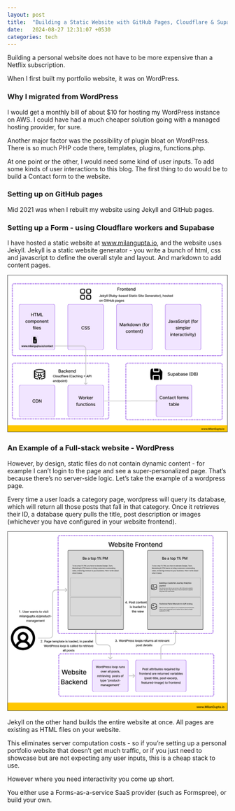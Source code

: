 ```yaml
---
layout: post
title:  "Building a Static Website with GitHub Pages, Cloudflare & Supabase!"
date:   2024-08-27 12:31:07 +0530
categories: tech
---
```


Building a personal website does not have to be more expensive than a Netflix subscription.

When I first built my portfolio website, it was on WordPress. 

### Why I migrated from WordPress

I would get a monthly bill of about $10 for hosting my WordPress instance on AWS. I could have had a much cheaper solution going with a managed hosting provider, for sure.

Another major factor was the possibility of plugin bloat on WordPress. There is so much PHP code there, templates, plugins, functions.php.

At one point or the other, I would need some kind of user inputs. To add some kinds of user interactions to this blog. The first thing to do would be to build a Contact form to the website. 

### Setting up on GitHub pages

Mid 2021 was when I rebuilt my website using Jekyll and GitHub pages.

### Setting up a Form - using Cloudflare workers and Supabase

I have hosted a static website at www.milangupta.io, and the website uses Jekyll. Jekyll is a static website generator - you write a bunch of html, css and javascript to define the overall style and layout. And markdown to add content pages.

![image](/assets/images/milan-gupta-io-tech-stack/milangupta-tech-stack.png)

### An Example of a Full-stack website - WordPress

However, by design, static files do not contain dynamic content - for example I can’t login to the page and see a super-personalized page. That’s because there’s no server-side logic. Let’s take the example of a wordpress page.

Every time a user loads a category page, wordpress will query its database, which will return all those posts that fall in that category. Once it retrieves their ID, a database query pulls the title, post description or images (whichever you have configured in your website frontend).

![image](/assets/images/milan-gupta-io-tech-stack/wordpress-loop.png)

Jekyll on the other hand builds the entire website at once. All pages are existing as HTML files on your website.

This eliminates server computation costs - so if you’re setting up a personal portfolio website that doesn’t get much traffic, or if you just need to showcase but are not expecting any user inputs, this is a cheap stack to use. 

However where you need interactivity you come up short. 

You either use a Forms-as-a-service SaaS provider (such as Formspree), or build your own.